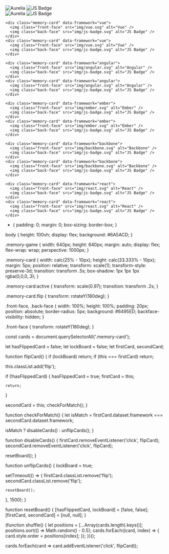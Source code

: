 <!DOCTYPE html>
<html lang="pt-BR">
<head>
  <meta charset="UTF-8">
  <meta name="viewport" content="width=device-width, initial-scale=1.0">

  <title>Memory Game</title>

  <link rel="stylesheet" href="styles.css">
</head>
<body>
  <section class="memory-game">
    <div class="memory-card" data-framework="aurelia">
      <img class="front-face" src="img/aurelia.svg" alt="Aurelia" />
      <img class="back-face" src="img/js-badge.svg" alt="JS Badge" />
    </div>
    <div class="memory-card" data-framework="aurelia">
      <img class="front-face" src="img/aurelia.svg" alt="Aurelia" />
      <img class="back-face" src="img/js-badge.svg" alt="JS Badge" />
    </div>

    <div class="memory-card" data-framework="vue">
      <img class="front-face" src="img/vue.svg" alt="Vue" />
      <img class="back-face" src="img/js-badge.svg" alt="JS Badge" />
    </div>
    <div class="memory-card" data-framework="vue">
      <img class="front-face" src="img/vue.svg" alt="Vue" />
      <img class="back-face" src="img/js-badge.svg" alt="JS Badge" />
    </div>

    <div class="memory-card" data-framework="angular">
      <img class="front-face" src="img/angular.svg" alt="Angular" />
      <img class="back-face" src="img/js-badge.svg" alt="JS Badge" />
    </div>
    <div class="memory-card" data-framework="angular">
      <img class="front-face" src="img/angular.svg" alt="Angular" />
      <img class="back-face" src="img/js-badge.svg" alt="JS Badge" />
    </div>

    <div class="memory-card" data-framework="ember">
      <img class="front-face" src="img/ember.svg" alt="Ember" />
      <img class="back-face" src="img/js-badge.svg" alt="JS Badge" />
    </div>
    <div class="memory-card" data-framework="ember">
      <img class="front-face" src="img/ember.svg" alt="Ember" />
      <img class="back-face" src="img/js-badge.svg" alt="JS Badge" />
    </div>

    <div class="memory-card" data-framework="backbone">
      <img class="front-face" src="img/backbone.svg" alt="Backbone" />
      <img class="back-face" src="img/js-badge.svg" alt="JS Badge" />
    </div>
    <div class="memory-card" data-framework="backbone">
      <img class="front-face" src="img/backbone.svg" alt="Backbone" />
      <img class="back-face" src="img/js-badge.svg" alt="JS Badge" />
    </div>

    <div class="memory-card" data-framework="react">
      <img class="front-face" src="img/react.svg" alt="React" />
      <img class="back-face" src="img/js-badge.svg" alt="JS Badge" />
    </div>
    <div class="memory-card" data-framework="react">
      <img class="front-face" src="img/react.svg" alt="React" />
      <img class="back-face" src="img/js-badge.svg" alt="JS Badge" />
    </div>
  </section>

  <script src="scripts.js"></script>
</body>
</html>


* {
  padding: 0;
  margin: 0;
  box-sizing: border-box;
}

body {
  height: 100vh;
  display: flex;
  background: #6A5ACD;
}

.memory-game {
  width: 640px;
  height: 640px;
  margin: auto;
  display: flex;
  flex-wrap: wrap;
  perspective: 1000px;
}

.memory-card {
  width: calc(25% - 10px);
  height: calc(33.333% - 10px);
  margin: 5px;
  position: relative;
  transform: scale(1);
  transform-style: preserve-3d;
  transition: transform .5s;
  box-shadow: 1px 1px 1px rgba(0,0,0,.3);
}

.memory-card:active {
  transform: scale(0.97);
  transition: transform .2s;
}

.memory-card.flip {
  transform: rotateY(180deg);
}

.front-face,
.back-face {
  width: 100%;
  height: 100%;
  padding: 20px;
  position: absolute;
  border-radius: 5px;
  background: #6495ED;
  backface-visibility: hidden;
}

.front-face {
  transform: rotateY(180deg);
}


const cards = document.querySelectorAll('.memory-card');

let hasFlippedCard = false;
let lockBoard = false;
let firstCard, secondCard;

function flipCard() {
  if (lockBoard) return;
  if (this === firstCard) return;

  this.classList.add('flip');

  if (!hasFlippedCard) {
    hasFlippedCard = true;
    firstCard = this;

    return;
  }

  secondCard = this;
  checkForMatch();
}

function checkForMatch() {
  let isMatch = firstCard.dataset.framework === secondCard.dataset.framework;

  isMatch ? disableCards() : unflipCards();
}

function disableCards() {
  firstCard.removeEventListener('click', flipCard);
  secondCard.removeEventListener('click', flipCard);

  resetBoard();
}

function unflipCards() {
  lockBoard = true;

  setTimeout(() => {
    firstCard.classList.remove('flip');
    secondCard.classList.remove('flip');

    resetBoard();
  }, 1500);
}

function resetBoard() {
  [hasFlippedCard, lockBoard] = [false, false];
  [firstCard, secondCard] = [null, null];
}

(function shuffle() {
  let positions = [...Array(cards.length).keys()];
  positions.sort(() => Math.random() - 0.5);
  cards.forEach((card, index) => {
    card.style.order = positions[index];
  });
})();


cards.forEach(card => card.addEventListener('click', flipCard));
